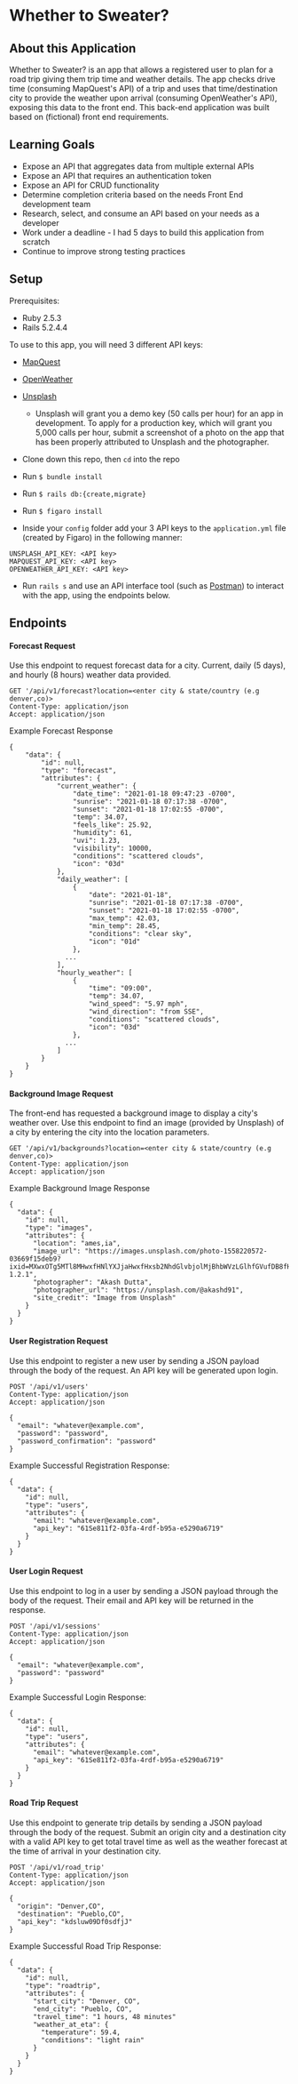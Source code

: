 # Whether to Sweater?

## About this Application
Whether to Sweater? is an app that allows a registered user to plan for a road trip giving them trip time and weather details. The app checks drive time (consuming MapQuest's API) of a trip and uses that time/destination city to provide the weather upon arrival (consuming OpenWeather's API), exposing this data to the front end. This back-end application was built based on (fictional) front end requirements.

## Learning Goals
- Expose an API that aggregates data from multiple external APIs
- Expose an API that requires an authentication token
- Expose an API for CRUD functionality
- Determine completion criteria based on the needs Front End development team
- Research, select, and consume an API based on your needs as a developer
- Work under a deadline - I had 5 days to build this application from scratch
- Continue to improve strong testing practices

## Setup
Prerequisites:
- Ruby 2.5.3
- Rails 5.2.4.4

To use to this app, you will need 3 different API keys:
- [MapQuest](https://developer.mapquest.com)
- [OpenWeather](https://openweathermap.org/appid)
- [Unsplash](https://unsplash.com/developers)
  * Unsplash will grant you a demo key (50 calls per hour) for an app in development. To apply for a production key, which will grant you 5,000 calls per hour, submit a screenshot of a photo on the app that has been properly attributed to Unsplash and the photographer.

- Clone down this repo, then `cd` into the repo
- Run `$ bundle install`
- Run `$ rails db:{create,migrate}`
- Run `$ figaro install`
- Inside your `config` folder add your 3 API keys to the `application.yml` file (created by Figaro) in the following manner:
```
UNSPLASH_API_KEY: <API key>
MAPQUEST_API_KEY: <API key>
OPENWEATHER_API_KEY: <API key>
```
- Run `rails s` and use an API interface tool (such as [Postman](https://www.postman.com/)) to interact with the app, using the endpoints below.

## Endpoints
#### Forecast Request
Use this endpoint to request forecast data for a city. Current, daily (5 days), and hourly (8 hours) weather data provided.
```
GET '/api/v1/forecast?location=<enter city & state/country (e.g denver,co)>
Content-Type: application/json
Accept: application/json
```
Example Forecast Response
```
{
    "data": {
        "id": null,
        "type": "forecast",
        "attributes": {
            "current_weather": {
                "date_time": "2021-01-18 09:47:23 -0700",
                "sunrise": "2021-01-18 07:17:38 -0700",
                "sunset": "2021-01-18 17:02:55 -0700",
                "temp": 34.07,
                "feels_like": 25.92,
                "humidity": 61,
                "uvi": 1.23,
                "visibility": 10000,
                "conditions": "scattered clouds",
                "icon": "03d"
            },
            "daily_weather": [
                {
                    "date": "2021-01-18",
                    "sunrise": "2021-01-18 07:17:38 -0700",
                    "sunset": "2021-01-18 17:02:55 -0700",
                    "max_temp": 42.03,
                    "min_temp": 28.45,
                    "conditions": "clear sky",
                    "icon": "01d"
                },
              ...
            ],
            "hourly_weather": [
                {
                    "time": "09:00",
                    "temp": 34.07,
                    "wind_speed": "5.97 mph",
                    "wind_direction": "from SSE",
                    "conditions": "scattered clouds",
                    "icon": "03d"
                },
              ...
            ]
        }
    }
}
```
#### Background Image Request
The front-end has requested a background image to display a city's weather over. Use this endpoint to find an image (provided by Unsplash) of a city by entering the city into the location parameters.
```
GET '/api/v1/backgrounds?location=<enter city & state/country (e.g denver,co)>
Content-Type: application/json
Accept: application/json
```
Example Background Image Response
```
{
  "data": {
    "id": null,
    "type": "images",
    "attributes": {
      "location": "ames,ia",
      "image_url": "https://images.unsplash.com/photo-1558220572-03669f15deb9?ixid=MXwxOTg5MTl8MHwxfHNlYXJjaHwxfHxsb2NhdGlvbjolMjBhbWVzLGlhfGVufDB8fHw&ixlib=rb-1.2.1",
      "photographer": "Akash Dutta",
      "photographer_url": "https://unsplash.com/@akashd91",
      "site_credit": "Image from Unsplash"
    }
  }
}
```
#### User Registration Request
Use this endpoint to register a new user by sending a JSON payload through the body of the request. An API key will be generated upon login.
```
POST '/api/v1/users'
Content-Type: application/json
Accept: application/json

{
  "email": "whatever@example.com",
  "password": "password",
  "password_confirmation": "password"
}
```
Example Successful Registration Response:
```
{
  "data": {
    "id": null,
    "type": "users",
    "attributes": {
      "email": "whatever@example.com",
      "api_key": "61Se811f2-03fa-4rdf-b95a-e5290a6719"
    }
  }
}
```

#### User Login Request
Use this endpoint to log in a user by sending a JSON payload through the body of the request. Their email and API key will be returned in the response.
```
POST '/api/v1/sessions'
Content-Type: application/json
Accept: application/json

{
  "email": "whatever@example.com",
  "password": "password"
}
```
Example Successful Login Response:
```
{
  "data": {
    "id": null,
    "type": "users",
    "attributes": {
      "email": "whatever@example.com",
      "api_key": "61Se811f2-03fa-4rdf-b95a-e5290a6719"
    }
  }
}
```

#### Road Trip Request
Use this endpoint to generate trip details by sending a JSON payload through the body of the request. Submit an origin city and a destination city with a valid API key to get total travel time as well as the weather forecast at the time of arrival in your destination city.
```
POST '/api/v1/road_trip'
Content-Type: application/json
Accept: application/json

{
  "origin": "Denver,CO",
  "destination": "Pueblo,CO",
  "api_key": "kdsluw09Df0sdfjJ"
}
```
Example Successful Road Trip Response:
```
{
  "data": {
    "id": null,
    "type": "roadtrip",
    "attributes": {
      "start_city": "Denver, CO",
      "end_city": "Pueblo, CO",
      "travel_time": "1 hours, 48 minutes"
      "weather_at_eta": {
        "temperature": 59.4,
        "conditions": "light rain"
      }
    }
  }
}
```
